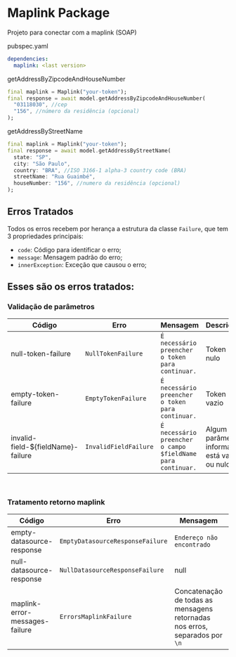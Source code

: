 # Maplink Package
Projeto para conectar com a maplink (SOAP)

pubspec.yaml
```yaml
dependencies:
  maplink: <last version>
```

getAddressByZipcodeAndHouseNumber
```dart
final maplink = Maplink("your-token");
final response = await model.getAddressByZipcodeAndHouseNumber(
  "03118030", //cep
  "156", //número da residência (opcional)
);
```
getAddressByStreetName
```dart
final maplink = Maplink("your-token");
final response = await model.getAddressByStreetName(
  state: "SP",
  city: "São Paulo",
  country: "BRA", //ISO 3166-1 alpha-3 country code (BRA)
  streetName: "Rua Guaimbé",
  houseNumber: "156", //numero da residência (opcional)
);
```


## Erros Tratados
Todos os erros recebem por herança a estrutura da classe `Failure`, que tem 3 propriedades principais:
 - `code`: Código para identificar o erro;
 - `message`: Mensagem padrão do erro;
 - `innerException`: Exceção que causou o erro;

## Esses são os erros tratados:

### Validação de parâmetros
|Código|Erro|Mensagem|Descrição|
|---|---|---|---|
|null-token-failure|`NullTokenFailure`|`É necessário preencher o token para continuar.`|Token nulo|
|empty-token-failure|`EmptyTokenFailure`|`É necessário preencher o token para continuar.`|Token vazio|
|invalid-field-${fieldName}-failure|`InvalidFieldFailure`|`É necessário preencher o campo $fieldName para continuar.`|Algum parâmetro informado está vazio ou nulo|

<br/>

### Tratamento retorno maplink
|Código|Erro|Mensagem|Descrição|
|---|---|---|---|
|empty-datasource-response|`EmptyDatasourceResponseFailure`|`Endereço não encontrado`|Maplink não encontrou nenhum endereço|
|null-datasource-response|`NullDatasourceResponseFailure`|null|Maplink não retornou nada no body do response|
|maplink-error-messages-failure|`ErrorsMaplinkFailure`|Concatenação de todas as mensagens retornadas nos erros, separados por `\n`|Erros tratados pela maplink. Tem uma lista de `ErrorsMaplinkMessage`, onde cada item tem as propriedades `code` e `message`|
